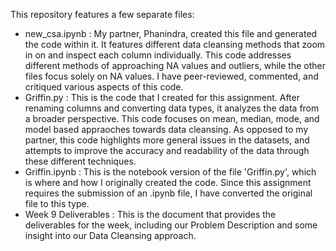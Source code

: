 This repository features a few separate files: 
 -  new_csa.ipynb : My partner, Phanindra, created this file and generated the code within it. It features different data cleansing methods that zoom in on and inspect each column individually. This code addresses different methods of approaching NA values and outliers, while the other files focus solely on NA values. I have peer-reviewed, commented, and critiqued various aspects of this code.
 -  Griffin.py : This is the code that I created for this assignment. After renaming columns and converting data types, it analyzes the data from a broader perspective. This code focuses on mean, median, mode, and model based appraoches towards data cleansing. As opposed to my partner, this code highlights more general issues in the datasets, and attempts to improve the accuracy and readability of the data through these different techniques.
 -  Griffin.ipynb : This is the notebook version of the file 'Griffin.py', which is where and how I originally created the code. Since this assignment requires the submission of an .ipynb file, I have converted the original file to this type.
 -  Week 9 Deliverables : This is the document that provides the deliverables for the week, including our Problem Description and some insight into our Data Cleansing approach.
